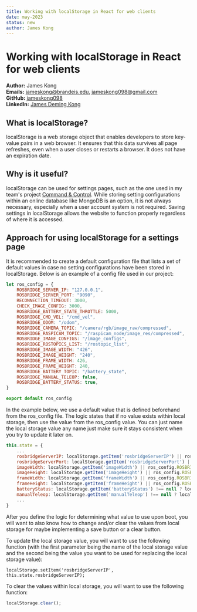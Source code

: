 ```yaml
---
title: Working with localStorage in React for web clients
date: may-2023
status: new
author: James Kong
---
```


# Working with localStorage in React for web clients

**Author:** James Kong  
**Emails:** jameskong@brandeis.edu, jameskong098@gmail.com  
**GitHub:** [jameskong098](https://github.com/jameskong098)  
**LinkedIn:** [James Deming Kong](https://www.linkedin.com/in/jamesdemingkong/)

## What is localStorage?

localStorage is a web storage object that enables developers to store key-value pairs in a web browser. It ensures that this data survives all page refreshes, even when a user closes or restarts a browser. It does not have an expiration date.

## Why is it useful?

localStorage can be used for settings pages, such as the one used in my team's project [Command & Control](https://github.com/campusrover/command-control). While storing setting configurations within an online database like MongoDB is an option, it is not always necessary, especially when a user account system is not required. Saving settings in localStorage allows the website to function properly regardless of where it is accessed.

## Approach for using localStorage for a settings page

It is recommended to create a default configuration file that lists a set of default values in case no setting configurations have been stored in localStorage. Below is an example of a config file used in our project:

```javascript
let ros_config = {
    ROSBRIDGE_SERVER_IP: "127.0.0.1",
    ROSBRIDGE_SERVER_PORT: "9090",
    RECONNECTION_TIMEOUT: 3000,
    CHECK_IMAGE_CONFIG: 3000,
    ROSBRIDGE_BATTERY_STATE_THROTTLE: 5000,
    ROSBRIDGE_CMD_VEL: "/cmd_vel",
    ROSBRIDGE_ODOM: "/odom",
    ROSBRIDGE_CAMERA_TOPIC: "/camera/rgb/image_raw/compressed",
    ROSBRIDGE_RASPICAM_TOPIC: "/raspicam_node/image_res/compressed",
    ROSBRIDGE_IMAGE_CONFIGS: "/image_configs",
    ROSBRIDGE_ROSTOPICS_LIST: "/rostopic_list",
    ROSBRIDGE_IMAGE_WIDTH: "426",
    ROSBRIDGE_IMAGE_HEIGHT: "240",
    ROSBRIDGE_FRAME_WIDTH: 426,
    ROSBRIDGE_FRAME_HEIGHT: 240,
    ROSBRIDGE_BATTERY_TOPIC: "/battery_state",
    ROSBRIDGE_MANUAL_TELEOP: false,
    ROSBRIDGE_BATTERY_STATUS: true,
}

export default ros_config
```

In the example below, we use a default value that is defined beforehand from the ros_config file. The logic states that if no value exists within local storage,
then use the value from the ros_config value. You can just name the local storage value any name just make sure it stays consistent when you try to update it later on.

```javascript
this.state = {
    ...
    rosbridgeServerIP: localStorage.getItem('rosbridgeServerIP') || ros_config.ROSBRIDGE_SERVER_IP,
    rosbridgeServerPort: localStorage.getItem('rosbridgeServerPort') || ros_config.ROSBRIDGE_SERVER_PORT,
    imageWidth: localStorage.getItem('imageWidth') || ros_config.ROSBRIDGE_IMAGE_WIDTH,
    imageHeight: localStorage.getItem('imageHeight') || ros_config.ROSBRIDGE_IMAGE_HEIGHT,
    frameWidth: localStorage.getItem('frameWidth') || ros_config.ROSBRIDGE_FRAME_WIDTH,
    frameHeight: localStorage.getItem('frameHeight') || ros_config.ROSBRIDGE_FRAME_HEIGHT,
    batteryStatus: localStorage.getItem('batteryStatus') !== null ? localStorage.getItem('batteryStatus') === "true" : ros_config.ROSBRIDGE_BATTERY_STATUS,
    manualTeleop: localStorage.getItem('manualTeleop') !== null ? localStorage.getItem('manualTeleop') === "true" : ros_config.ROSBRIDGE_MANUAL_TELEOP,
    ...
}
```

After you define the logic for determining what value to use upon boot, you will want to also know how to change and/or clear the values from local storage for maybe
implementing a save button or a clear button.

To update the local storage value, you will want to use the following function (with the first parameter being the name of the local storage value and the second being the value you want to be used for replacing the local storage value):

```
localStorage.setItem('rosbridgeServerIP', this.state.rosbridgeServerIP);
```

To clear the values within local storage, you will want to use the following function:
```javascript
localStorage.clear();
```